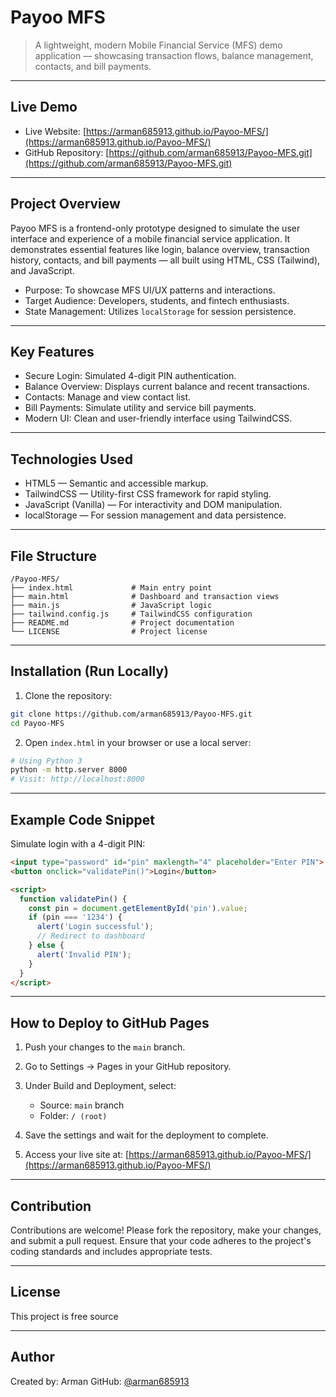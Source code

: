 # Payoo MFS

> A lightweight, modern Mobile Financial Service (MFS) demo application — showcasing transaction flows, balance management, contacts, and bill payments.

---

## Live Demo

* Live Website: [https://arman685913.github.io/Payoo-MFS/](https://arman685913.github.io/Payoo-MFS/)
* GitHub Repository: [https://github.com/arman685913/Payoo-MFS.git](https://github.com/arman685913/Payoo-MFS.git)

---

## Project Overview

Payoo MFS is a frontend-only prototype designed to simulate the user interface and experience of a mobile financial service application. It demonstrates essential features like login, balance overview, transaction history, contacts, and bill payments — all built using HTML, CSS (Tailwind), and JavaScript.

* Purpose: To showcase MFS UI/UX patterns and interactions.
* Target Audience: Developers, students, and fintech enthusiasts.
* State Management: Utilizes `localStorage` for session persistence.

---

## Key Features

* Secure Login: Simulated 4-digit PIN authentication.
* Balance Overview: Displays current balance and recent transactions.
* Contacts: Manage and view contact list.
* Bill Payments: Simulate utility and service bill payments.
* Modern UI: Clean and user-friendly interface using TailwindCSS.

---

## Technologies Used

* HTML5 — Semantic and accessible markup.
* TailwindCSS — Utility-first CSS framework for rapid styling.
* JavaScript (Vanilla) — For interactivity and DOM manipulation.
* localStorage — For session management and data persistence.

---

## File Structure

```
/Payoo-MFS/
├── index.html             # Main entry point
├── main.html              # Dashboard and transaction views
├── main.js                # JavaScript logic
├── tailwind.config.js     # TailwindCSS configuration
├── README.md              # Project documentation
└── LICENSE                # Project license
```

---

## Installation (Run Locally)

1. Clone the repository:

```bash
git clone https://github.com/arman685913/Payoo-MFS.git
cd Payoo-MFS
```

2. Open `index.html` in your browser or use a local server:

```bash
# Using Python 3
python -m http.server 8000
# Visit: http://localhost:8000
```

---

## Example Code Snippet

Simulate login with a 4-digit PIN:

```html
<input type="password" id="pin" maxlength="4" placeholder="Enter PIN">
<button onclick="validatePin()">Login</button>

<script>
  function validatePin() {
    const pin = document.getElementById('pin').value;
    if (pin === '1234') {
      alert('Login successful');
      // Redirect to dashboard
    } else {
      alert('Invalid PIN');
    }
  }
</script>
```

---

## How to Deploy to GitHub Pages

1. Push your changes to the `main` branch.
2. Go to Settings → Pages in your GitHub repository.
3. Under Build and Deployment, select:

   * Source: `main` branch
   * Folder: `/ (root)`
4. Save the settings and wait for the deployment to complete.
5. Access your live site at: [https://arman685913.github.io/Payoo-MFS/](https://arman685913.github.io/Payoo-MFS/)

---

## Contribution

Contributions are welcome! Please fork the repository, make your changes, and submit a pull request. Ensure that your code adheres to the project's coding standards and includes appropriate tests.

---

## License

This project is free source

---

## Author

Created by: Arman
GitHub: [@arman685913](https://github.com/arman685913)
